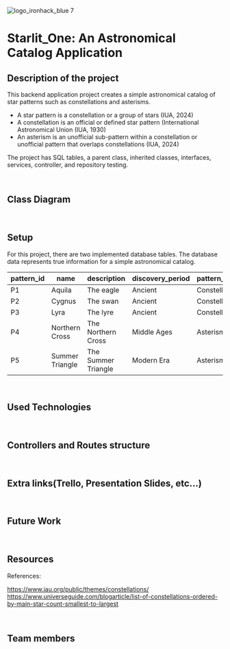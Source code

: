 ![logo_ironhack_blue 7](https://user-images.githubusercontent.com/23629340/40541063-a07a0a8a-601a-11e8-91b5-2f13e4e6b441.png)

# Starlit_One: An Astronomical Catalog Application

## Description of the project

This backend application project creates a simple astronomical catalog of star patterns such as constellations and asterisms.

- A star pattern is a constellation or a group of stars (IUA, 2024)
- A constellation is an official or defined star pattern (International Astronomical Union (IUA, 1930)
- An asterism is an unofficial sub-pattern within a constellation or unofficial pattern that overlaps constellations (IUA, 2024)

The project has SQL tables, a parent class, inherited classes, interfaces, services, controller, and repository testing. 

<br>

## Class Diagram

<br>

## Setup

For this project, there are two implemented database tables. The database data represents true information for a simple astronomical catalog.

| pattern_id | name            | description          | discovery_period   | pattern_type  |   
| ---------- | --------------- | -------------------- | ------------------ | ------------- |  
| P1         | Aquila          | The eagle            | Ancient            | Constellation |
| P2         | Cygnus          | The swan             | Ancient            | Constellation |
| P3         | Lyra            | The lyre             | Ancient            | Constellation |
| P4         | Northern Cross  | The Northern Cross   | Middle Ages        | Asterism      |
| P5         | Summer Triangle | The Summer Triangle  | Modern Era         | Asterism      |

<br>

## Used Technologies

<br>

## Controllers and Routes structure

<br>

## Extra links(Trello, Presentation Slides, etc…)

<br>

## Future Work

<br>

## Resources


References: 

https://www.iau.org/public/themes/constellations/
https://www.universeguide.com/blogarticle/list-of-constellations-ordered-by-main-star-count-smallest-to-largest

<br>

## Team members

<br>

